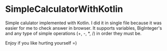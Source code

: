# SimpleCalculatorWithKotlin
Simple calulator implemented with Kotlin.
I did it in single file because it was easier for me to check answer in browser.
It supports variables, BigInteger's and any type of simple operations (+, -, *, /) in order they must be.

Enjoy if you like hurting yourself =)
